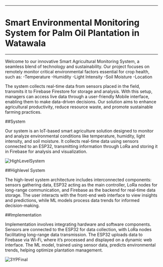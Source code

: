 ___
# Smart Environmental Monitoring System for Palm Oil Plantation in Watawala
___

Welcome to our innovative Smart Agricultural Monitoring System, a seamless blend of technology and sustainability. Our project focuses on remotely monitor critical environmental factors essential for crop health, such as:
-Temperature
-Humidity
-Light Intensity
-Soil Moisture
-Location

The system collects real-time data from sensors placed in the field, transmits it to Firebase Firestore for storage and analysis. With this setup, managers can access live data through a user-friendly Mobile interface, enabling them to make data-driven decisions. Our solution aims to enhance agricultural productivity, reduce resource waste, and promote sustainable farming practices.

##System

Our system is an IoT-based smart agriculture solution designed to monitor and analyze environmental conditions like temperature, humidity, light intensity, and soil moisture. It collects real-time data using sensors connected to an ESP32, transmitting information through LoRa and storing it in Firebase for analysis and visualization.

![HighLevelSystem](https://github.com/user-attachments/assets/675dd054-87cc-4fc2-b4c7-0c1986ef7081)

##Highlevel System

The high-level system architecture includes interconnected components: sensors gathering data, ESP32 acting as the main controller, LoRa nodes for long-range communication, and Firebase as the backend for real-time data storage. The user interacts with the front-end web interface to view insights and predictions, while ML models process data trends for informed decision-making.

##Implementation

Implementation involves integrating hardware and software components. Sensors are connected to the ESP32 for data collection, with LoRa nodes facilitating long-range data transmission. The ESP32 uploads data to Firebase via Wi-Fi, where it’s processed and displayed on a dynamic web interface. The ML model, trained using sensor data, predicts environmental trends, helping optimize plantation management.

![3YPFinal](https://github.com/user-attachments/assets/70dc4d7f-8dee-4a88-bb2d-c71283962d82)

